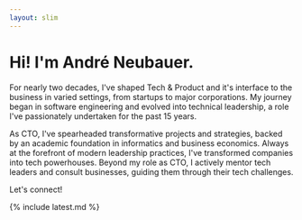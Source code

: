 ```yaml
---
layout: slim
---
```


# Hi! I'm André Neubauer.

For nearly two decades, I've shaped Tech & Product and it's interface to the business in varied settings, from startups to major corporations. My journey began in software engineering and evolved into technical leadership, a role I've passionately undertaken for the past 15 years. 

As CTO, I've spearheaded transformative projects and strategies, backed by an academic foundation in informatics and business economics. Always at the forefront of modern leadership practices, I've transformed companies into tech powerhouses. Beyond my role as CTO, I actively mentor tech leaders and consult businesses, guiding them through their tech challenges. 

Let's connect!

{% include latest.md %}